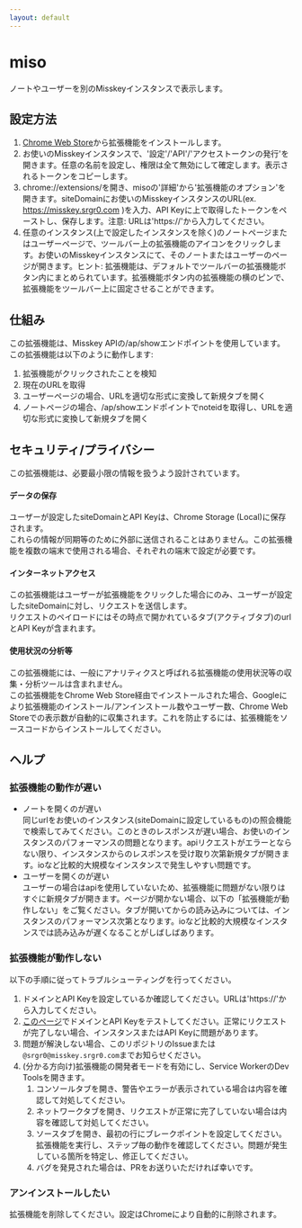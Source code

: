 ```yaml
---
layout: default
---
```


# miso
ノートやユーザーを別のMisskeyインスタンスで表示します。  

## 設定方法
1. [Chrome Web Store](https://chrome.google.com/webstore/detail/miso/gomfgdhiicbpjfojpbabncloffohpbpf)から拡張機能をインストールします。
2. お使いのMisskeyインスタンスで、'設定'/'API'/'アクセストークンの発行'を開きます。任意の名前を設定し、権限は全て無効にして確定します。表示されるトークンをコピーします。
3. chrome://extensions/を開き、misoの'詳細'から'拡張機能のオプション'を開きます。siteDomainにお使いのMisskeyインスタンスのURL(ex. https://misskey.srgr0.com )を入力、API Keyに上で取得したトークンをペーストし、保存します。注意: URLは'https://'から入力してください。
4. 任意のインスタンス(上で設定したインスタンスを除く)のノートページまたはユーザーページで、ツールバー上の拡張機能のアイコンをクリックします。お使いのMisskeyインスタンスにて、そのノートまたはユーザーのページが開きます。ヒント: 拡張機能は、デフォルトでツールバーの拡張機能ボタン内にまとめられています。拡張機能ボタン内の拡張機能の横のピンで、拡張機能をツールバー上に固定させることができます。

## 仕組み
この拡張機能は、Misskey APIの/ap/showエンドポイントを使用しています。  
この拡張機能は以下のように動作します:  
1. 拡張機能がクリックされたことを検知
2. 現在のURLを取得
3. ユーザーページの場合、URLを適切な形式に変換して新規タブを開く
4. ノートページの場合、/ap/showエンドポイントでnoteidを取得し、URLを適切な形式に変換して新規タブを開く

## セキュリティ/プライバシー
この拡張機能は、必要最小限の情報を扱うよう設計されています。  

#### データの保存
ユーザーが設定したsiteDomainとAPI Keyは、Chrome Storage (Local)に保存されます。  
これらの情報が同期等のために外部に送信されることはありません。この拡張機能を複数の端末で使用される場合、それぞれの端末で設定が必要です。  

#### インターネットアクセス
この拡張機能はユーザーが拡張機能をクリックした場合にのみ、ユーザーが設定したsiteDomainに対し、リクエストを送信します。  
リクエストのペイロードにはその時点で開かれているタブ(アクティブタブ)のurlとAPI Keyが含まれます。  

#### 使用状況の分析等
この拡張機能には、一般にアナリティクスと呼ばれる拡張機能の使用状況等の収集・分析ツールは含まれません。  
この拡張機能をChrome Web Store経由でインストールされた場合、Googleにより拡張機能のインストール/アンインストール数やユーザー数、Chrome Web Storeでの表示数が自動的に収集されます。これを防止するには、拡張機能をソースコードからインストールしてください。  

## ヘルプ
### 拡張機能の動作が遅い
- ノートを開くのが遅い  
  同じurlをお使いのインスタンス(siteDomainに設定しているもの)の照会機能で検索してみてください。このときのレスポンスが遅い場合、お使いのインスタンスのパフォーマンスの問題となります。apiリクエストがエラーとならない限り、インスタンスからのレスポンスを受け取り次第新規タブが開きます。ioなど比較的大規模なインスタンスで発生しやすい問題です。
- ユーザーを開くのが遅い  
  ユーザーの場合はapiを使用していないため、拡張機能に問題がない限りはすぐに新規タブが開きます。ページが開かない場合、以下の「拡張機能が動作しない」をご覧ください。タブが開いてからの読み込みについては、インスタンスのパフォーマンス次第となります。ioなど比較的大規模なインスタンスでは読み込みが遅くなることがしばしばあります。

### 拡張機能が動作しない
以下の手順に従ってトラブルシューティングを行ってください。
1. ドメインとAPI Keyを設定しているか確認してください。URLは'https://'から入力してください。
2. [このページ](https://misskey-hub.net/docs/api/endpoints/ap/show.html)でドメインとAPI Keyをテストしてください。正常にリクエストが完了しない場合、インスタンスまたはAPI Keyに問題があります。
3. 問題が解決しない場合、このリポジトリのIssueまたは``@srgr0@misskey.srgr0.com``までお知らせください。
4. (分かる方向け)拡張機能の開発者モードを有効にし、Service WorkerのDev Toolsを開きます。
   1. コンソールタブを開き、警告やエラーが表示されている場合は内容を確認して対処してください。
   2. ネットワークタブを開き、リクエストが正常に完了していない場合は内容を確認して対処してください。
   3. ソースタブを開き、最初の行にブレークポイントを設定してください。拡張機能を実行し、ステップ毎の動作を確認してください。問題が発生している箇所を特定し、修正してください。
   4. バグを発見された場合は、PRをお送りいただければ幸いです。

### アンインストールしたい
拡張機能を削除してください。設定はChromeにより自動的に削除されます。
